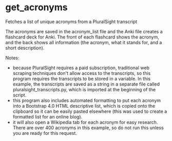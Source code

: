 # get_acronyms
Fetches a list of unique acronyms from a PluralSight transcript

The acronyms are saved in the acronym_list file and the Anki file creates a flashcard deck for Anki. The front of each flashcard shows the acronym, and the back shows all information (the acronym, what it stands for, and a short description).

Notes:
- because PluralSight requires a paid subscription, traditional web scraping techniques don't allow access to the transcripts, so this program requires the transcripts to be stored in a variable. In this example, the transcripts are saved as a string in a separate file called pluralsight_transcripts.py, which is imported at the beginning of the script.
- this program also includes automated formatting to put each acronym into a Bootstrap 4.0 HTML descriptive list, which is copied onto the clipboard so it can be easily pasted elsewhere (this was used to create a formatted list for an online blog).
- it will also open a Wikipedia tab for each acronym for easy research. There are over 400 acronyms in this example, so do not run this unless you are ready for this request.
